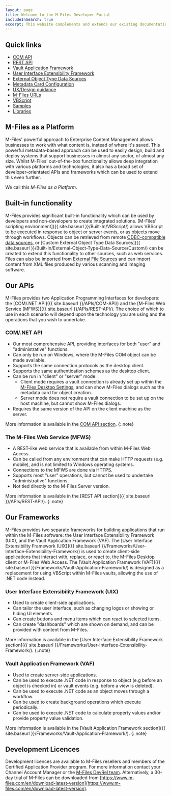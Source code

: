 ```yaml
---
layout: page
title: Welcome to the M-Files Developer Portal
includeInSearch: true
excerpt: This website complements and extends our existing documentation, available either online or within repositories such as the M-Files Partner Portal.  The purpose of this website is to provide tailored guidance, tutorials, and samples to software developers looking to extend or integrate with M-Files.
---
```


## Quick links

<ul class="quicklinks">
	<li class="api"><a href="{{ site.baseurl }}/APIs/COM-API/"><span class="text"><span class="iconify" data-icon="mdi:circle-outline"></span> COM API</span></a></li>
	<li class="api"><a href="{{ site.baseurl }}/APIs/REST-API/"><span class="text"><span class="iconify" data-icon="mdi:cloud-outline"></span> REST API</span></a></li>
	<li class="framework"><a href="{{ site.baseurl }}/Frameworks/Vault-Application-Framework/"><span class="text"><span class="iconify" data-icon="mdi:widgets"></span> Vault Application Framework</span></a></li>
	<li class="framework"><a href="{{ site.baseurl }}/Frameworks/User-Interface-Extensibility-Framework/"><span class="text"><span class="iconify" data-icon="mdi:window-restore"></span> User Interface Extensibility Framework</span></a></li>
	<li class="built-in"><a href="{{ site.baseurl }}/Built-In/External-Object-Type-Data-Source/"><span class="text"><span class="iconify" data-icon="mdi:swap-vertical-variant"></span> External Object Type Data Sources</span></a></li>
	<li class="built-in"><a href="{{ site.baseurl }}/Built-In/Metadata-Card-Configuration/"><span class="text"><span class="iconify" data-icon="mdi:settings-outline"></span> Metadata Card Configuration</span></a></li>
	<li class="built-in"><a href="{{ site.baseurl}}/UX-Design/"><span class="text"><span class="iconify" data-icon="mdi:view-dashboard"></span>UX/Design guidance</span></a></li>
	<li class="built-in"><a href="{{ site.baseurl }}/Built-In/URLs/"><span class="text"><span class="iconify" data-icon="mdi:link"></span> M-Files URLs</span></a></li>
	<li class="built-in"><a href="{{ site.baseurl }}/Built-In/VBScript/"><span class="text"><span class="iconify" data-icon="mdi:script-text-outline"></span> VBScript</span></a></li>
	<li class="sample"><a href="{{ site.baseurl }}/Samples-And-Libraries/Samples"><span class="text"><span class="iconify" data-icon="mdi:github-circle"></span> Samples</span></a></li>
	<li class="sample"><a href="{{ site.baseurl }}/Samples-And-Libraries/Libraries"><span class="text"><span class="iconify" data-icon="mdi:github-circle"></span> Libraries</span></a></li>
</ul>

## M-Files as a Platform

M-Files' powerful approach to Enterprise Content Management allows businesses to work with what content is, instead of where it's saved.  This powerful metadata-based approach can be used to easily design, build and deploy systems that support businesses in almost any sector, of almost any size.  Whilst M-Files' out-of-the-box functionality allows deep integration with various platforms and technologies, it also has a broad set of developer-orientated APIs and frameworks which can be used to extend this even further.

We call this *M-Files as a Platform*.

## Built-in functionality

M-Files provides significant built-in functionality which can be used by developers and non-developers to create integrated solutions.  [M-Files' scripting environment]({{ site.baseurl }}/Built-In/VBScript/) allows VBScript to be executed in response to object or server events, or as objects move through workflows.  Objects can be retrieved from remote [ODBC-compatible data sources](https://www.m-files.com/user-guide/latest/eng/Connection_to_external_database.html), or [Custom External Object Type Data Sources]({{ site.baseurl }}/Built-In/External-Object-Type-Data-Source/Custom/) can be created to extend this functionality to other sources, such as web services.  Files can also be imported from [External File Sources](https://www.m-files.com/user-guide/latest/eng/Connection_to_external_database_metadata.html) and can import content from XML files produced by various scanning and imaging software.

## Our APIs

M-Files provides two Application Programming Interfaces for developers: the [COM/.NET API]({{ site.baseurl }}/APIs/COM-API/) and the [M-Files Web Service (MFWS)]({{ site.baseurl }}/APIs/REST-API/). The choice of which to use in each scenario will depend upon the technology you are using and the operations that you wish to undertake.

### COM/.NET API

* Our most comprehensive API, providing interfaces for both "user" and "administrative" functions.
* Can only be run on Windows, where the M-Files COM object can be made available.
* Supports the same connection protocols as the desktop client.
* Supports the same authentication schemes as the desktop client.
* Can be run in "client" or "server" mode:
  * Client mode requires a vault connection is already set up within the [M-Files Desktop Settings](https://www.m-files.com/user-guide/latest/eng/Implementing_the_document_vault.html), and can show M-Files dialogs such as the metadata card for object creation.
  * Server mode does not require a vault connection to be set up on the host machine, but cannot show M-Files dialogs.
* Requires the same version of the API on the client machine as the server.

More information is available in the [COM API section](/APIs/COM-API/).
{:.note}

### The M-Files Web Service (MFWS)

* A REST-like web service that is available from within M-Files Web Access.
* Can be called from any environment that can make HTTP requests (e.g. mobile), and is not limited to Windows operating systems.
* Connections to the MFWS are done via HTTPS.
* Supports most "user" operations, but cannot be used to undertake "administrative" functions.
* Not tied directly to the M-Files Server version.

More information is available in the [REST API section]({{ site.baseurl }}/APIs/REST-API/).
{:.note}

## Our Frameworks

M-Files provides two separate frameworks for building applications that run within the M-Files software: the User Interface Extensibility Framework (UIX), and the Vault Application Framework (VAF).  The [User Interface Extensibility Framework (UIX)]({{ site.baseurl }}/Frameworks/User-Interface-Extensibility-Framework/) is used to create client-side applications that interact with, replace, or react to, the M-Files Desktop client or M-Files Web Access.  The [Vault Application Framework (VAF)]({{ site.baseurl }}/Frameworks/Vault-Application-Framework/) is designed as a replacement for using VBScript within M-Files vaults, allowing the use of .NET code instead.

### User Interface Extensibility Framework (UIX)

* Used to create client-side applications.
* Can tailor the user interface, such as changing logos or showing or hiding UI elements.
* Can create buttons and menu items which can react to selected items.
* Can create "dashboards" which are shown on demand, and can be provided with content from M-Files.

More information is available in the [User Interface Extensibility Framework section]({{ site.baseurl }}/Frameworks/User-Interface-Extensibility-Framework/).
{:.note}

### Vault Application Framework (VAF)

* Used to create server-side applications.
* Can be used to execute .NET code in response to object (e.g before an object is checked in) or vault events (e.g. before a view is deleted).
* Can be used to execute .NET code as an object moves through a workflow.
* Can be used to create background operations which execute periodically.
* Can be used to execute .NET code to calculate property values and/or provide property value validation.

More information is available in the [Vault Application Framework section]({{ site.baseurl }}/Frameworks/Vault-Application-Framework/).
{:.note}

## Development Licences

Development licences are available to M-Files resellers and members of the Certified Application Provider program.  For more information contact your Channel Account Manager or the [M-Files DevRel team](mailto:devsupport@m-files.com).  Alternatively, a 30-day trial of M-Files can be downloaded from [https://www.m-files.com/en/download-latest-version](https://www.m-files.com/en/download-latest-version).